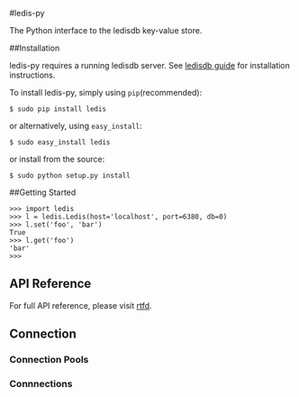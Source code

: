 #ledis-py

The Python interface to the ledisdb key-value store.


##Installation


ledis-py requires a running ledisdb server. See [ledisdb guide](https://github.com/siddontang/ledisdb#build-and-install) for installation instructions.

To install ledis-py, simply using `pip`(recommended):

```
$ sudo pip install ledis
```

or alternatively, using `easy_install`:

```
$ sudo easy_install ledis
```

or install from the source:

```
$ sudo python setup.py install 
```

##Getting Started

```
>>> import ledis
>>> l = ledis.Ledis(host='localhost', port=6380, db=0)
>>> l.set('foo', 'bar')
True
>>> l.get('foo')
'bar'
>>> 
```

## API Reference

For full API reference, please visit [rtfd](http://ledis-py.readthedocs.org/).


## Connection

### Connection Pools

### Connnections

